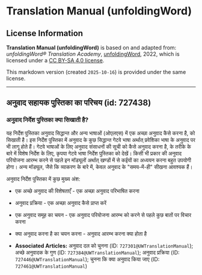# Translation Manual (unfoldingWord)

## License Information

**Translation Manual (unfoldingWord)** is based on and adapted from: _unfoldingWord® Translation Academy_, [unfoldingWord](https://unfoldingword.org/utw), 2022, which is licensed under a [CC BY-SA 4.0 license](https://creativecommons.org/licenses/by-sa/4.0/legalcode.en).

This markdown version (created `2025-10-16`) is provided under the same license.



--------------------------------

## अनुवाद सहायक पुस्तिका का परिचय (id: 727438)

### अनुवाद निर्देश पुस्तिका क्या सिखाती है?

यह निर्देश पुस्तिका अनुवाद सिद्धान्त और अन्य भाषाओं (ओएलएस) में एक अच्छा अनुवाद कैसे करना है, को सिखाती है। इस निर्देश पुस्तिका में अनुवाद के कुछ सिद्धान्त गेटवे भाषा अर्थात् प्रवेशिका भाषा के अनुवाद पर भी लागू होते हैं। गेटवे भाषाओं के लिए अनुवाद संसाधनों की सूची को कैसे अनुवाद करना है, के तरीके के बारे में विशेष निर्देश के लिए, कृपया गेटवे भाषा निर्देश पुस्तिका को देखें। किसी भी प्रकार की अनुवाद परियोजना आरम्भ करने से पहले इन मॉड्यूलों अर्थात् खण्डों में से कईयों का अध्ययन करना बहुत उपयोगी होगा। अन्य मॉड्यूल, जैसे कि व्याकरण के बारे में, केवल अनुवाद के "समय\-में\-ही" सीखना आवश्यक हैं।

अनुवाद निर्देश पुस्तिका में कुछ मुख्य अंश:

* एक अच्छे अनुवाद की विशेषताएँ \- एक अच्छा अनुवाद परिभाषित करना
* अनुवाद प्रक्रिया \- एक अच्छा अनुवाद कैसे प्राप्त करें
* एक अनुवाद समूह का चयन \- एक अनुवाद परियोजना आरम्भ को करने से पहले कुछ बातों पर विचार करना
* क्या अनुवाद करना है का चयन करना \- अनुवाद आरम्भ करना क्या होता है

* **Associated Articles:** अनुवाद दल को चुनना (ID: `727301@UWTranslationManual`); अच्छे अनुवादक के गुण (ID: `727384@UWTranslationManual`); अनुवाद प्रक्रिया (ID: `727446@UWTranslationManual`); चुनना कि क्या अनुवाद किया जाए (ID: `727461@UWTranslationManual`)

